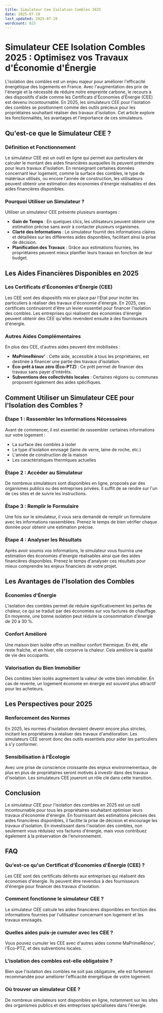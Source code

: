 ```yaml
---
title: Simulateur Cee Isolation Combles 2025
date: 2025-07-19
last_updated: 2025-07-19
wordcount: 923
---
```


# Simulateur CEE Isolation Combles 2025 : Optimisez vos Travaux d'Économie d'Énergie

L'isolation des combles est un enjeu majeur pour améliorer l'efficacité énergétique des logements en France. Avec l'augmentation des prix de l'énergie et la nécessité de réduire notre empreinte carbone, le recours à des dispositifs d'aide comme les Certificats d'Économies d'Énergie (CEE) est devenu incontournable. En 2025, les simulateurs CEE pour l'isolation des combles se positionnent comme des outils précieux pour les propriétaires souhaitant réaliser des travaux d'isolation. Cet article explore les fonctionnalités, les avantages et l'importance de ces simulateurs.

## Qu'est-ce que le Simulateur CEE ?

### Définition et Fonctionnement

Le simulateur CEE est un outil en ligne qui permet aux particuliers de calculer le montant des aides financières auxquelles ils peuvent prétendre pour leurs travaux d'isolation. En renseignant certaines données concernant leur logement, comme la surface des combles, le type de matériaux utilisés, ou encore l'année de construction, les utilisateurs peuvent obtenir une estimation des économies d'énergie réalisables et des aides financières disponibles.

### Pourquoi Utiliser un Simulateur ?

Utiliser un simulateur CEE présente plusieurs avantages :

- **Gain de Temps** : En quelques clics, les utilisateurs peuvent obtenir une estimation précise sans avoir à contacter plusieurs organismes.
- **Clarté des Informations** : Le simulateur fournit des informations claires et détaillées sur les différentes aides disponibles, facilitant ainsi la prise de décision.
- **Planification des Travaux** : Grâce aux estimations fournies, les propriétaires peuvent mieux planifier leurs travaux en fonction de leur budget.

## Les Aides Financières Disponibles en 2025

### Les Certificats d'Économies d'Énergie (CEE)

Les CEE sont des dispositifs mis en place par l'État pour inciter les particuliers à réaliser des travaux d'économie d'énergie. En 2025, ces certificats continueront d'être un levier essentiel pour financer l'isolation des combles. Les entreprises qui réalisent des économies d'énergie peuvent obtenir des CEE qu'elles revendent ensuite à des fournisseurs d'énergie.

### Autres Aides Complémentaires

En plus des CEE, d'autres aides peuvent être mobilisées :

- **MaPrimeRénov'** : Cette aide, accessible à tous les propriétaires, est destinée à financer une partie des travaux d'isolation.
- **Éco-prêt à taux zéro (Éco-PTZ)** : Ce prêt permet de financer des travaux sans payer d'intérêts.
- **Subventions des collectivités locales** : Certaines régions ou communes proposent également des aides spécifiques.

## Comment Utiliser un Simulateur CEE pour l'Isolation des Combles ?

### Étape 1 : Rassembler les Informations Nécessaires

Avant de commencer, il est essentiel de rassembler certaines informations sur votre logement :

- La surface des combles à isoler
- Le type d'isolation envisagé (laine de verre, laine de roche, etc.)
- L'année de construction de la maison
- Les caractéristiques thermiques actuelles

### Étape 2 : Accéder au Simulateur

De nombreux simulateurs sont disponibles en ligne, proposés par des organismes publics ou des entreprises privées. Il suffit de se rendre sur l'un de ces sites et de suivre les instructions.

### Étape 3 : Remplir le Formulaire

Une fois sur le simulateur, il vous sera demandé de remplir un formulaire avec les informations rassemblées. Prenez le temps de bien vérifier chaque donnée pour obtenir une estimation précise.

### Étape 4 : Analyser les Résultats

Après avoir soumis vos informations, le simulateur vous fournira une estimation des économies d'énergie réalisables ainsi que des aides financières disponibles. Prenez le temps d'analyser ces résultats pour mieux comprendre les enjeux financiers de votre projet.

## Les Avantages de l'Isolation des Combles

### Économies d'Énergie

L'isolation des combles permet de réduire significativement les pertes de chaleur, ce qui se traduit par des économies sur vos factures de chauffage. En moyenne, une bonne isolation peut réduire la consommation d'énergie de 20 à 30 %.

### Confort Amélioré

Une maison bien isolée offre un meilleur confort thermique. En été, elle reste fraîche, et en hiver, elle conserve la chaleur. Cela améliore la qualité de vie des occupants.

### Valorisation du Bien Immobilier

Des combles bien isolés augmentent la valeur de votre bien immobilier. En cas de revente, un logement économe en énergie est souvent plus attractif pour les acheteurs.

## Les Perspectives pour 2025

### Renforcement des Normes

En 2025, les normes d'isolation devraient devenir encore plus strictes, incitant les propriétaires à réaliser des travaux d'amélioration. Les simulateurs CEE seront donc des outils essentiels pour aider les particuliers à s'y conformer.

### Sensibilisation à l'Écologie

Avec une prise de conscience croissante des enjeux environnementaux, de plus en plus de propriétaires seront motivés à investir dans des travaux d'isolation. Les simulateurs CEE joueront un rôle clé dans cette transition.

## Conclusion

Le simulateur CEE pour l'isolation des combles en 2025 est un outil incontournable pour tous les propriétaires souhaitant optimiser leurs travaux d'économie d'énergie. En fournissant des estimations précises des aides financières disponibles, il facilite la prise de décision et encourage les travaux d'isolation. En investissant dans l'isolation des combles, non seulement vous réduisez vos factures d'énergie, mais vous contribuez également à la préservation de l'environnement.

## FAQ

### Qu'est-ce qu'un Certificat d'Économies d'Énergie (CEE) ?

Les CEE sont des certificats délivrés aux entreprises qui réalisent des économies d'énergie. Ils peuvent être revendus à des fournisseurs d'énergie pour financer des travaux d'isolation.

### Comment fonctionne le simulateur CEE ?

Le simulateur CEE calcule les aides financières disponibles en fonction des informations fournies par l'utilisateur concernant son logement et les travaux envisagés.

### Quelles aides puis-je cumuler avec les CEE ?

Vous pouvez cumuler les CEE avec d'autres aides comme MaPrimeRénov', l'Éco-PTZ, et des subventions locales.

### L'isolation des combles est-elle obligatoire ?

Bien que l'isolation des combles ne soit pas obligatoire, elle est fortement recommandée pour améliorer l'efficacité énergétique de votre logement.

### Où trouver un simulateur CEE ?

De nombreux simulateurs sont disponibles en ligne, notamment sur les sites des organismes publics et des entreprises spécialisées dans l'énergie.
